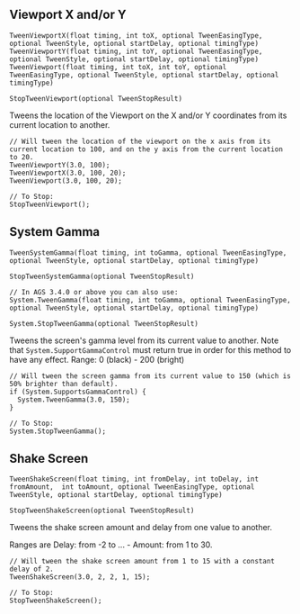 ## Viewport X and/or Y

    TweenViewportX(float timing, int toX, optional TweenEasingType, optional TweenStyle, optional startDelay, optional timingType)
    TweenViewportY(float timing, int toY, optional TweenEasingType, optional TweenStyle, optional startDelay, optional timingType)
    TweenViewport(float timing, int toX, int toY, optional TweenEasingType, optional TweenStyle, optional startDelay, optional timingType)

    StopTweenViewport(optional TweenStopResult)

Tweens the location of the Viewport on the X and/or Y coordinates from its current location to another.

    // Will tween the location of the viewport on the x axis from its current location to 100, and on the y axis from the current location to 20.
    TweenViewportY(3.0, 100);
    TweenViewportX(3.0, 100, 20);
    TweenViewport(3.0, 100, 20);

    // To Stop:
    StopTweenViewport();

## System Gamma

    TweenSystemGamma(float timing, int toGamma, optional TweenEasingType, optional TweenStyle, optional startDelay, optional timingType)

    StopTweenSystemGamma(optional TweenStopResult)
    
    // In AGS 3.4.0 or above you can also use:
    System.TweenGamma(float timing, int toGamma, optional TweenEasingType, optional TweenStyle, optional startDelay, optional timingType)
    
    System.StopTweenGamma(optional TweenStopResult)

Tweens the screen's gamma level from its current value to another. Note that `System.SupportGammaControl` must return true in order for this method to have any effect. Range: 0 (black) - 200 (bright)

    // Will tween the screen gamma from its current value to 150 (which is 50% brighter than default).
    if (System.SupportsGammaControl) {
      System.TweenGamma(3.0, 150);
    }

    // To Stop:
    System.StopTweenGamma();

## Shake Screen

    TweenShakeScreen(float timing, int fromDelay, int toDelay, int fromAmount,  int toAmount, optional TweenEasingType, optional TweenStyle, optional startDelay, optional timingType)

    StopTweenShakeScreen(optional TweenStopResult)

Tweens the shake screen amount and delay from one value to another.

Ranges are Delay: from -2 to ... - Amount: from 1 to 30.


    // Will tween the shake screen amount from 1 to 15 with a constant delay of 2.
    TweenShakeScreen(3.0, 2, 2, 1, 15);

    // To Stop:
    StopTweenShakeScreen();